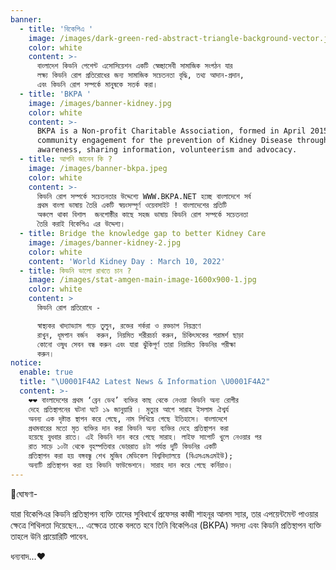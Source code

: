 ```yaml
---
banner:
  - title: 'বিকেপিএ '
    image: /images/dark-green-red-abstract-triangle-background-vector.jpg
    color: white
    content: >-
      বাংলাদেশ কিডনি পেশেন্ট এসোসিয়েশন একটি স্বেচ্ছাসেবী সামাজিক সংগঠন যার
      লক্ষ্য কিডনি রোগ প্রতিরোধের জন্য সামাজিক সচেতনতা বৃদ্ধি, তথ্য আদান-প্রদান,
      এবং কিডনি রোগ সম্পর্কে মানুষকে সতর্ক করা।
  - title: 'BKPA '
    image: /images/banner-kidney.jpg
    color: white
    content: >-
      BKPA is a Non-profit Charitable Association, formed in April 2015 to build
      community engagement for the prevention of Kidney Disease through social
      awareness, sharing information, volunteerism and advocacy.
  - title: আপনি জানেন কি ?
    image: /images/banner-bkpa.jpeg
    color: white
    content: >-
      কিডনি রোগ সম্পর্কে সচেতনতার উদ্দেশ্যে WWW.BKPA.NET হচ্ছে বাংলাদেশে সর্ব
      প্রথম বাংলা ভাষায় তৈরি একটি স্বয়ংসম্পূর্ণ ওয়েবসাইট ! বাংলাদেশের প্রতিটি
      অঞ্চলে থাকা বিশাল  জনগোষ্ঠীর কাছে সহজ ভাষায় কিডনি রোগ সম্পর্কে সচেতনতা
      তৈরি করাই বিকেপিএ এর উদ্দেশ্য।
  - title: Bridge the knowledge gap to better Kidney Care
    image: /images/banner-kidney-2.jpg
    color: white
    content: 'World Kidney Day : March 10, 2022'
  - title: কিডনি ভালো রাখতে চান ?
    image: /images/stat-amgen-main-image-1600x900-1.jpg
    color: white
    content: >
      কিডনি রোগ প্রতিরোধে - 

      স্বাস্থ্যকর খাদ্যাভ্যাস গড়ে তুলুন, রক্তের শর্করা ও রক্তচাপ নিয়ন্ত্রণে
      রাখুন, ধূমপান বর্জন  করুন, নিয়মিত শরীরচর্চা করুন, চিকিৎসকের পরামর্শ ছাড়া
      কোনো ওষুধ সেবন বন্ধ করুন এবং যারা ঝুঁকিপূর্ণ তারা নিয়মিত কিডনির পরীক্ষা
      করুন। 
notice:
  enable: true
  title: "\U0001F4A2 Latest News & Information \U0001F4A2"
  content: >-
    ❤️❤️ বাংলাদেশের প্রথম ‘ব্রেন ডেথ’ ব্যক্তির কাছ থেকে নেওয়া কিডনি অন্য রোগীর
    দেহে প্রতিস্থাপনের ঘটনা ঘটে ১৯ জানুয়ারি । মৃত্যুর আগে সারাহ ইসলাম ঐশ্বর্য
    অনন্য এক দৃষ্টান্ত স্থাপন করে গেছে, নাম লিখিয়ে গেছে ইতিহাসে। বাংলাদেশে
    প্রথমবারের মতো মৃত ব্যক্তির দান করা কিডনি অন্য ব্যক্তির দেহে প্রতিস্থাপন করা
    হয়েছে বুধবার রাতে। এই কিডনি দান করে গেছে সারাহ। লাইফ সাপোর্ট খুলে নেওয়ার পর
    রাত সাড়ে ১০টা থেকে বৃহস্পতিবার ভোররাত ৪টা পর্যন্ত দুটি কিডনির একটি
    প্রতিস্থাপন করা হয় বঙ্গবন্ধু শেখ মুজিব মেডিকেল বিশ্ববিদ্যালয়ে (বিএসএমএমইউ);
    অন্যটি প্রতিস্থাপন করা হয় কিডনি ফাউন্ডেশনে। সারাহ দান করে গেছে কর্নিয়াও।
---
```


🌿ঘোষণা-

যারা বিকেপিএর কিডনি প্রতিস্থাপন ব্যক্তি তাদের সুবিধার্থে প্রফেসর কাজী শাহনূর আলম স্যার, তার এপয়েন্টমেন্ট পাওয়ার ক্ষেত্রে শিথিলতা দিয়েছেন... এক্ষেত্রে তাকে বলতে হবে তিনি বিকেপিএর (BKPA) সদস্য এবং কিডনি প্রতিস্থাপন ব্যক্তি তাহলে উনি প্রায়োরিটি পাবেন.

ধন্যবাদ...♥️
